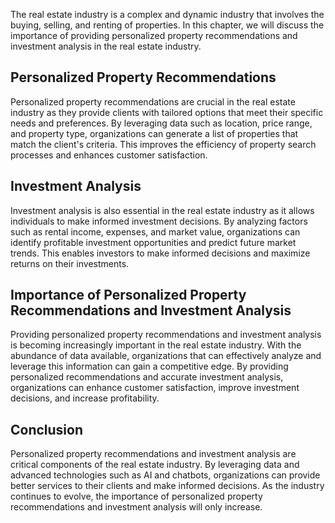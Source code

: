 
The real estate industry is a complex and dynamic industry that involves the buying, selling, and renting of properties. In this chapter, we will discuss the importance of providing personalized property recommendations and investment analysis in the real estate industry.

Personalized Property Recommendations
-------------------------------------

Personalized property recommendations are crucial in the real estate industry as they provide clients with tailored options that meet their specific needs and preferences. By leveraging data such as location, price range, and property type, organizations can generate a list of properties that match the client's criteria. This improves the efficiency of property search processes and enhances customer satisfaction.

Investment Analysis
-------------------

Investment analysis is also essential in the real estate industry as it allows individuals to make informed investment decisions. By analyzing factors such as rental income, expenses, and market value, organizations can identify profitable investment opportunities and predict future market trends. This enables investors to make informed decisions and maximize returns on their investments.

Importance of Personalized Property Recommendations and Investment Analysis
---------------------------------------------------------------------------

Providing personalized property recommendations and investment analysis is becoming increasingly important in the real estate industry. With the abundance of data available, organizations that can effectively analyze and leverage this information can gain a competitive edge. By providing personalized recommendations and accurate investment analysis, organizations can enhance customer satisfaction, improve investment decisions, and increase profitability.

Conclusion
----------

Personalized property recommendations and investment analysis are critical components of the real estate industry. By leveraging data and advanced technologies such as AI and chatbots, organizations can provide better services to their clients and make informed decisions. As the industry continues to evolve, the importance of personalized property recommendations and investment analysis will only increase.

